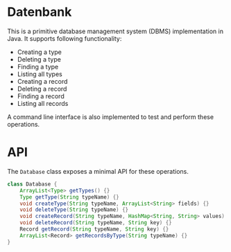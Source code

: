 # Datenbank
This is a primitive database management system (DBMS) implementation in Java. It supports following functionality:

- Creating a type
- Deleting a type
- Finding a type
- Listing all types
- Creating a record
- Deleting a record
- Finding a record
- Listing all records

A command line interface is also implemented to test and perform these operations. 

# API
The `Database` class exposes a minimal API for these operations. 

```java
class Database {
    ArrayList<Type> getTypes() {}
    Type getType(String typeName) {}
    void createType(String typeName, ArrayList<String> fields) {}
    void deleteType(String typeName) {}
    void createRecord(String typeName, HashMap<String, String> values) {}
    void deleteRecord(String typeName, String key) {}
    Record getRecord(String typeName, String key) {}
    ArrayList<Record> getRecordsByType(String typeName) {}
} 
```
